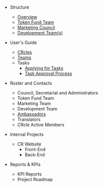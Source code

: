 

- Structure

    - [Overview](structure/overview.md)
    - [Token Fund Team](/structure/token-fund-team.md)
    - [Marketing Council](/structure/marketing-council.md)
    - [Development Team(s)](/structure/dev-teams.md)

- User's Guide

    - [CRcles](/CRcles.md)
    - [Teams](/cr-teams.md)
    - Tasks
        - [Applying for Tasks](/user-guide/tasks/task-apply.md)
        - [Task Approval Process](/user-guide/tasks/task-approval.md)

- Roster and Contacts
    - Council, Secretariat and Administrators
    - Token Fund Team
    - Marketing Team
    - Development Team
    - [Ambassadors](/roster/ambassadors.md)
    - Translators
    - CRcle Active Members

- Internal Projects
    - CR Website
        - Front-End
        - Back-End


- Reports & KPIs
    - KPI Reports
    - Project Roadmap





